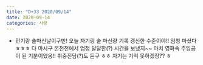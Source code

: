 ```yaml
---
title: "D+33 2020/09/14"
date: 2020-09-14
categories: 사랑
---
```

- 민기랑 술마신날이구만! 오늘 자기랑 술 마신량 기록 갱신한 수준이야!! 엄청 마셨다 ㅎㅎㅎ 다 마시구 온천천에서 엄청 달달한(?) 시간을 보냈지~~ 마치 영화속 주잉공이 된 기분이었옹!! 취중진담(?)도 듣구 ㅎㅎ 자기는 기억 못하겠징?? ㅎ
